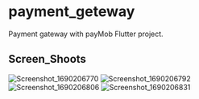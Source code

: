 # payment_geteway

 Payment gateway with payMob Flutter project.

## Screen_Shoots

![Screenshot_1690206770](https://github.com/Ma7moud-Eltantawy/payment_getway/assets/61250075/83dfe589-a63c-4138-aed8-7e95eb7cfeeb)
![Screenshot_1690206792](https://github.com/Ma7moud-Eltantawy/payment_getway/assets/61250075/585d09c4-e5e8-4c3d-bbe4-4d87314562b5)
![Screenshot_1690206806](https://github.com/Ma7moud-Eltantawy/payment_getway/assets/61250075/e8e82b60-4b3d-4605-82f4-8d708cb29fec)
![Screenshot_1690206831](https://github.com/Ma7moud-Eltantawy/payment_getway/assets/61250075/04eafdb0-d486-4995-8751-3bbce984c1e6)

